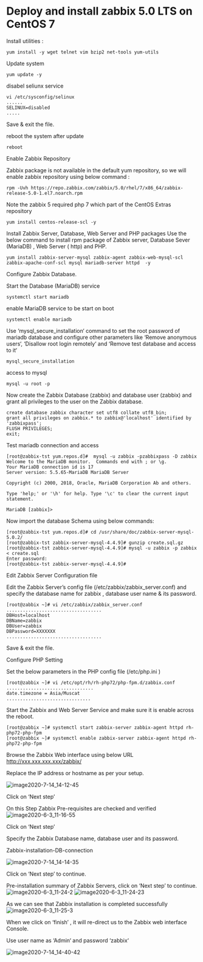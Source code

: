 # Deploy and install zabbix 5.0 LTS on CentOS 7
Install utilities :
```
yum install -y wget telnet vim bzip2 net-tools yum-utils
```
Update system

```
yum update -y
```
disabel seliunx service
```
vi /etc/sysconfig/selinux
......
SELINUX=disabled
.....
```
Save & exit the file.

reboot the system after update
```
reboot
```
Enable Zabbix  Repository

Zabbix package is not available in the default yum repository, so we will enable zabbix repository using below command :

```
rpm -Uvh https://repo.zabbix.com/zabbix/5.0/rhel/7/x86_64/zabbix-release-5.0-1.el7.noarch.rpm

```

Note the zabbix 5 required php 7 which part of the CentOS Extras repository
```
yum install centos-release-scl -y
```

Install Zabbix Server, Database, Web Server and PHP packages
Use the below command to install rpm package of Zabbix server, Database Sever (MariaDB) , Web Server ( http) and PHP.
```
yum install zabbix-server-mysql zabbix-agent zabbix-web-mysql-scl zabbix-apache-conf-scl mysql mariadb-server httpd  -y
```

Configure Zabbix Database.

Start the Database (MariaDB) service
```
systemctl start mariadb
```
enable MariaDB service to be start on boot
```
systemctl enable mariadb
```
Use ‘mysql_secure_installation‘ command to set the root password of mariadb database and configure other parameters like ‘Remove anonymous users‘, ‘Disallow root login remotely‘ and ‘Remove test database and access to it‘
```
mysql_secure_installation
```
access to mysql
```
mysql -u root -p
```
Now create the Zabbix Database (zabbix) and database user (zabbix) and grant all privileges to the user on the Zabbix database.
```
create database zabbix character set utf8 collate utf8_bin;
grant all privileges on zabbix.* to zabbix@'localhost' identified by 'zabbixpass';
FLUSH PRIVILEGES;
exit;
```
Test mariadb connection and access
```
[root@zabbix-tst yum.repos.d]#  mysql -u zabbix -pzabbixpass -D zabbix
Welcome to the MariaDB monitor.  Commands end with ; or \g.
Your MariaDB connection id is 17
Server version: 5.5.65-MariaDB MariaDB Server
 
Copyright (c) 2000, 2018, Oracle, MariaDB Corporation Ab and others.
 
Type 'help;' or '\h' for help. Type '\c' to clear the current input statement.
 
MariaDB [zabbix]>
```
Now import the database Schema using below commands:
```
[root@zabbix-tst yum.repos.d]# cd /usr/share/doc/zabbix-server-mysql-5.0.2/
[root@zabbix-tst zabbix-server-mysql-4.4.9]# gunzip create.sql.gz
[root@zabbix-tst zabbix-server-mysql-4.4.9]# mysql -u zabbix -p zabbix < create.sql
Enter password:
[root@zabbix-tst zabbix-server-mysql-4.4.9]#
```
Edit Zabbix Server Configuration file

Edit the Zabbix Server’s config file (/etc/zabbix/zabbix_server.conf) and specify the database name for zabbix , database user name & its password.
```
[root@zabbix ~]# vi /etc/zabbix/zabbix_server.conf
...................................
DBHost=localhost
DBName=zabbix
DBUser=zabbix
DBPassword=XXXXXXX
...................................
```
Save & exit the file.


Configure PHP Setting

Set the below parameters in the PHP config file (/etc/php.ini )
```
[root@zabbix ~]# vi /etc/opt/rh/rh-php72/php-fpm.d/zabbix.conf
................................
date.timezone = Asia/Muscat
...............................
```

Start the Zabbix and Web Server Service and make sure it is enable across the reboot.
```
[root@zabbix ~]# systemctl start zabbix-server zabbix-agent httpd rh-php72-php-fpm
[root@zabbix ~]# systemctl enable zabbix-server zabbix-agent httpd rh-php72-php-fpm
```
Browse the Zabbix Web interface using below URL
http://xxx.xxx.xxx.xxx/zabbix/

Replace the IP address or hostname as per your setup.

![image2020-7-14_14-12-45](https://user-images.githubusercontent.com/72554657/100981124-c64c8180-355f-11eb-93c7-87fc0910b2c3.png)


Click on ‘Next step’

On this Step Zabbix Pre-requisites are checked and verified
![image2020-6-3_11-16-55](https://user-images.githubusercontent.com/72554657/100981421-3955f800-3560-11eb-96bb-9a6b34abfadd.png)


Click on ‘Next step’

Specify the Zabbix Database name, database user and its password.

Zabbix-installation-DB-connection

![image2020-7-14_14-14-35](https://user-images.githubusercontent.com/72554657/100981500-55f23000-3560-11eb-8782-5a865e22c2c8.png)

Click on ‘Next step’ to continue.

Pre-installation summary of Zabbix Servers, click on ‘Next step’ to continue.
![image2020-6-3_11-24-2](https://user-images.githubusercontent.com/72554657/100981573-6acec380-3560-11eb-9c58-0b99cdc88d60.png)
![image2020-6-3_11-24-23](https://user-images.githubusercontent.com/72554657/100981639-7d48fd00-3560-11eb-8699-2c892283855e.png)


As we can see that Zabbix installation is completed successfully
![image2020-6-3_11-25-3](https://user-images.githubusercontent.com/72554657/100981691-8df97300-3560-11eb-9606-56579b4946f1.png)


When we click on ‘finish’ , it will re-direct us to the Zabbix web interface Console.

Use user name as ‘Admin‘ and password ‘zabbix‘

![image2020-7-14_14-40-42](https://user-images.githubusercontent.com/72554657/100981761-a9647e00-3560-11eb-8aa5-16d1ee41f03a.png)

